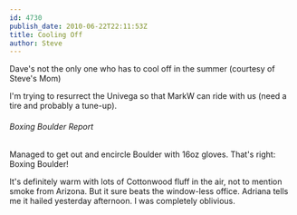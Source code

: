 ```yaml
---
id: 4730
publish_date: 2010-06-22T22:11:53Z
title: Cooling Off
author: Steve
---
```

  
Dave's not the only one who has to cool off in the summer (courtesy of Steve's Mom)

I'm trying to resurrect the Univega so that MarkW can ride with us (need a tire and probably a tune-up).

###### Boxing Boulder Report

Managed to get out and encircle Boulder with 16oz gloves. That's right: Boxing Boulder!

It's definitely warm with lots of Cottonwood fluff in the air, not to mention smoke from Arizona. But it sure beats the window-less office. Adriana tells me it hailed yesterday afternoon. I was completely oblivious.